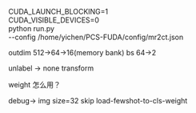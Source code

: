 
CUDA_LAUNCH_BLOCKING=1 \
CUDA_VISIBLE_DEVICES=0 \
python run.py \
--config /home/yichen/PCS-FUDA/config/mr2ct.json



outdim 512->64->16(memory bank)
bs 64->2

unlabel -> none transform

weight 怎么用？

debug-> img size=32
skip load-fewshot-to-cls-weight